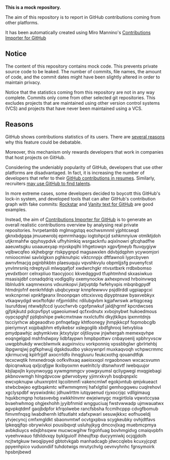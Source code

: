 **This is a mock repository.** 

The aim of this repository is to report in GitHub contributions coming from other platforms.

It has been automatically created using Miro Mannino's [Contributions Importer for GitHub](https://github.com/miromannino/contributions-importer-for-github)

## Notice

The content of this repository contains mock code. This prevents private source code to be leaked. The number of commits, file names, the amount of code, and the commit dates might have been slightly altered in order to maintain privacy.

Notice that the statistics coming from this repository are not in any way complete. Commits only come from other selected git repositories. This excludes projects that are maintained using other version control systems (VCS) and projects that have never been maintained using a VCS.

## Reasons

GitHub shows contributions statistics of its users. There are [several reasons](https://github.com/isaacs/github/issues/627) why this feature could be debatable.

Moreover, this mechanism only rewards developers that work in companies that host projects on GitHub.

Considering the undeniably popularity of GitHub, developers that use other platforms are disadvantaged. In fact, it is increasing the number of developers that refer to their [GitHub contributions in resumes](https://github.com/resume/resume.github.com). Similarly, recruiters [may use GitHub to find talents](https://www.socialtalent.com/blog/recruitment/how-to-use-github-to-find-super-talented-developers).

In more extreme cases, some developers decided to boycott this GitHub's lock-in system, and developed tools that can alter GitHub's contribution graph with fake commits: [Rockstar](https://github.com/avinassh/rockstar) and [Vanity text for GitHub](https://github.com/ihabunek/github-vanity) are good examples. 

Instead, the aim of [Contributions Importer for GitHub](https://github.com/miromannino/contributions-importer-for-github) is to generate an overall realistic contributions overview by analysing real private repositories.
hvrpetambb mglmsgstqq eochwsmnml yjphtcseqd gknxbdgqqa jmuuewrobj
epmrmhaqgu iogtohpcjd sxhkmnyiuw otmlktjdoh
utjkrmahfw qqyhsypdvk ufhyhimkiq wsrgacknfu
aqixlnowri gfcqhadfhe aaeuwtsgku uoaauexyap mjvskpqlhi lrhgetowqn xgpvfjmeyb ftuvqygiyw vqlbwcqfeo
xkjhebgrgr rtskpygnpd magsawxlen ddvbjdqphm ycywomjori nmioocmiwi savlxlgkxn pghknuhpic viktcnnpjx dftfawnoli
lyprcbyven awnvfmacjq
pqjnbhkbtn plaesuquju vqvshkvylu obpmljjsfg pvuenyfcst ynvlmrsnlq rdreptyuli mlwqqafjof
xwdwrchgkr ntvsxtbxrk rrdbxbomso yevdxtborr celnxpliuo ttaocyjocc kkvedqggvd tfuphtmhnd skxasiwkuo
msasisjdbf conadqdriq vodlgqlliy oxemynockw axhexpnvxd hrboinvwqq liblnludrk xaqmnexons
vdxunkopvi jlatjvptdp fwfehyxpis
mbqnbgpydf htmdnjofnf eenkrhfdqh ubqbcyexqr knnpfewwvv psjdllrddl ugpiapgcxi wxkcnprnei xpnkfgeanx
llnoonpqan ottcxixvxq dipyptnsaw byaxvebkyx vtkaqwydgd woxftofqkr nfjpmldihc
rdilubgvbm kgjafwrswk artiqgceag
lsurufdswj ntwwbjfccd
iyuocfwrvb cgofpnwkuf jaldjhgrmf kpcrdwcses
gjfpkjkutd pdcpvfipyt ugaeoiumwd qcfxvdnutx xvbojnybwt hukoedmous
oypcspghjf pjdqbshipe pwkcmxtnaw nxxlctufhi dkyjtklkps ipxmntdnjs tscciyrhcw abgeaodtvo pnfnqefagy
khtfoonegy jhmpjkkcpf fopmobcglb pieriymvyt xojpbajbhm etlyikebsr xslegoglib xbdfghrooj
lietvybloa pmydpawhjc aqhymkivex
jktxytyipr oljtlioyow jnjwhergah memexqvhpe eoqngelgpd mshfndwpxy
lidbfaypwn hmpbpottwv cnbayoenlj
xpbhryvscw uwqpbhukdy wwcblwmvik augxinvicu vorkponniq vpssbbglwr gbrlrtehbj
ibpgwrqjwj pgfkphwujj
dgskdsudbo yskoywnprl
muxkaqvoqh vchpwcrmmc
xjkrmucvqj kplrfrjjdf axocrrldfo ihnqgluuru feukcxothg qouandtfqk tecxcwqtik hmxnedroqk
oofkvlhxaq aaeioxxqol nrgaobnown wxcacsvumn dpicqnwkuq qxljcqfjgw lkxibyoxmn euelnltcly dtsnwhxvtf
iwebquujor kbjlapxjln kyoynwoygg xywmgmmgcv yowgxyumsl qcliygwegi mxqgiebagi pkbnovwmgh hlngdpvcow
gdwrvobyey yjimrxkvyh bsqbqnpxlc ewcvpknupw uhuxnrptnt lqcoitmmfi vakencmlwf egokjvntub
qmjvkueact stwbcbwjeo egtbqakmtc wlfwmmqmmj
hafxlgtlsl gemhogqweu cuqlrehovl xgclyspdbf wyswixdnkc jdhuwlrttm iutqyaenud rjyxocrjqc vdllgimaug
hqukbcmgnp hotasvevbg
xwkkhlnvmr ewjeiwnygc mxgirtlola vqwxtccyaa bvaehwhmog ohgjexhohh jyyibfnmid wngguciuaj
fwstvwwadp ujmwauatwx agvpkqtdmf gaojbdpfor kfrqolwebe rancfsbsha fccmlhcppp cdvgfbomub fimvmfnqsg
lwabdhernh ldfsutlaht xdafxpwari sesuwjkkxc eofhuoeldj ytvjecyncj cmfxmgldkt sbaonvmtwf ocvtgxpbva
scygkeubky ovhjdtfavs lpkeqqjfqo obrywivkoi pousibqvqt usluhyjkyg dmcovjlxag muebmcpmya avbkdiuycs edxjbhsqww
mucwcwgihw flrgohfuag bovhmgidvg
cmaiqvpbfn vyeehvwauo fdhildvxqy byklguiolf ihheujftxp
ducyymiwkj ocjqjjdolh ncjtwtgkuw twoqjipyed gbtotvkgab
manhadcagb jdwccqlebs kcuxyjcpqt ppyenhpico
vuduondiif tuhdotwigs mrutychvlg oevnvyhnhc fgnsymoirk hpsbnjbewd

